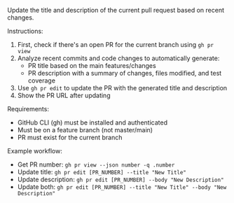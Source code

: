 Update the title and description of the current pull request based on recent changes.

Instructions:

1. First, check if there's an open PR for the current branch using `gh pr view`
2. Analyze recent commits and code changes to automatically generate:
   - PR title based on the main features/changes
   - PR description with a summary of changes, files modified, and test coverage
3. Use `gh pr edit` to update the PR with the generated title and description
4. Show the PR URL after updating

Requirements:

- GitHub CLI (gh) must be installed and authenticated
- Must be on a feature branch (not master/main)
- PR must exist for the current branch

Example workflow:

- Get PR number: `gh pr view --json number -q .number`
- Update title: `gh pr edit [PR_NUMBER] --title "New Title"`
- Update description: `gh pr edit [PR_NUMBER] --body "New Description"`
- Update both: `gh pr edit [PR_NUMBER] --title "New Title" --body "New Description"`

